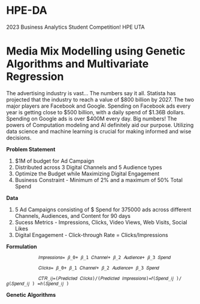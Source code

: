 # HPE-DA
 2023 Business Analytics Student Competition! HPE UTA
# Media Mix Modelling using Genetic Algorithms and Multivariate Regression

The advertising industry is vast… The numbers say it all. Statista has projected that the industry to reach a value of $800 billion by 2027. The two major players are Facebook and Google. Spending on Facebook ads every year is getting close to $500 billion, with a daily spend of $1.36B dollars. Spending on Google ads is over $400M every day. Big numbers! The powers of Computation modeling and AI definitely aid our purpose. Utilizing data science and machine learning is crucial for making informed and wise decisions.

**Problem Statement**

1. $1M of budget for Ad Campaign
2. Distributed across 3 Digital Channels and 5 Audience types 
3. Optimize the Budget while Maximizing Digital Engagement
4. Business Constraint - Minimum of 2% and a maximum of 50% Total Spend 

**Data**

1. 5 Ad Campaigns consisting of $ Spend for 375000 ads across different Channels, Audiences, and Content for 90 days
2. Sucess Metrics - Impressions, Clicks, Video Views, Web Visits, Social Likes
3. Digital Engagement - Click-through Rate = Clicks/Impressions

**Formulation**

                𝐼𝑚𝑝𝑟𝑒𝑠𝑠𝑖𝑜𝑛𝑠= 𝛽_0+ 𝛽_1 𝐶ℎ𝑎𝑛𝑛𝑒𝑙+ 𝛽_2 𝐴𝑢𝑑𝑖𝑒𝑛𝑐𝑒+ 𝛽_3 𝑆𝑝𝑒𝑛𝑑
                
                𝐶𝑙𝑖𝑐𝑘𝑠= 𝛽_0+ 𝛽_1 𝐶ℎ𝑎𝑛𝑛𝑒𝑙+ 𝛽_2 𝐴𝑢𝑑𝑖𝑒𝑛𝑐𝑒+ 𝛽_3 𝑆𝑝𝑒𝑛𝑑
                
                𝐶𝑇𝑅_𝑖𝑗=(𝑃𝑟𝑒𝑑𝑖𝑐𝑡𝑒𝑑 𝐶𝑙𝑖𝑐𝑘𝑠)/(𝑃𝑟𝑒𝑑𝑖𝑐𝑡𝑒𝑑 𝐼𝑚𝑝𝑟𝑒𝑠𝑠𝑖𝑜𝑛𝑠)=𝑓(𝑆𝑝𝑒𝑛𝑑_𝑖𝑗 )/𝑔(𝑆𝑝𝑒𝑛𝑑_𝑖𝑗 ) =ℎ(𝑆𝑝𝑒𝑛𝑑_𝑖𝑗 )



**Genetic Algorithms**





